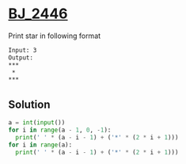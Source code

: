 # [BJ_2446](https://acmicpc.net/problem/2446)

Print star in following format

```txt
Input: 3
Output:
***
 *
***
```

## Solution

```py
a = int(input())
for i in range(a - 1, 0, -1):
  print(' ' * (a - i - 1) + ('*' * (2 * i + 1)))
for i in range(a):
  print(' ' * (a - i - 1) + ('*' * (2 * i + 1)))
```
